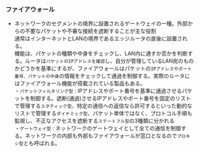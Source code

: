 ### ファイアウォール
- ネットワークのセグメントの境界に設置されるゲートウェイの一種。外部からの不要なパケットや不審な接続を遮断することが主な役割  
通常はインターネットとLANの境界であるエッジルータの直後に設置される。  
機能は、パケットの種類や中身をチェックし、LAN内に通すか否かを判断する。ルータは`パケットのIPアドレスを確認`し、自分が管理しているLAN宛のものかどうかを基準にするが、ファイアウォールはパケットの`IPアドレスやポート番号、パケットの中身`の情報をチェックして通過を制御する。実際のルータにはファイアウォール機能が搭載されている製品もある。  
・`パケットフィルタリング型` : IPアドレスやポート番号を基準に通過させるパケットを制御する。遮断(通過)させるIPアドレスやポート番号を固定のリストで管理する`スタティック型`、特定の通信への返信なら許可するといった動的なリストで管理する`ダイナミック型`、パケット単体ではなく、プロトコル手順も監視し、不正なアクセスを遮断する`ステートフル型`の3種類に分かれる  
・`ゲートウェイ型` : ネットワークのゲートウェイとして全ての通信を制御する。ネットワークの内部も外部もファイアウォールが窓口となるので`プロキシ型`とも呼ばれる。
